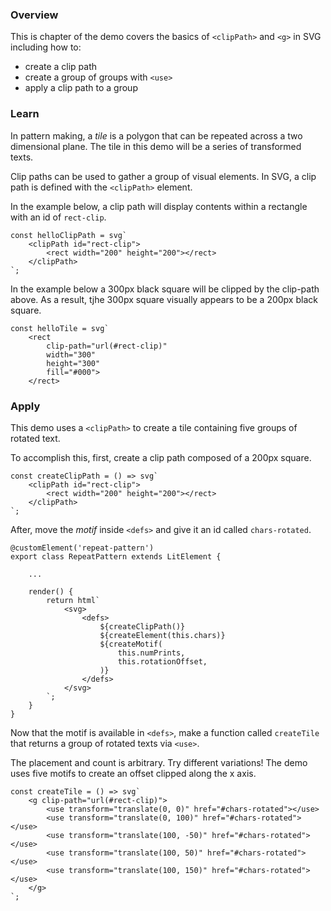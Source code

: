 ### Overview

This is chapter of the demo covers the basics of `<clipPath>` and
`<g>` in SVG including how to:

- create a clip path
- create a group of groups with `<use>`
- apply a clip path to a group

### Learn

In pattern making, a _tile_ is a polygon that can be repeated across
a two dimensional plane. The tile in this demo will be a series of
transformed texts.

Clip paths can be used to gather a group of visual elements. In SVG,
a clip path is defined with the `<clipPath>` element.

In the example below, a clip path will display contents within a 
rectangle with an id of `rect-clip`.

```TS
const helloClipPath = svg`
	<clipPath id="rect-clip">
		<rect width="200" height="200"></rect>
	</clipPath>
`;
```

In the example below a 300px black square will be clipped by the 
clip-path above. As a result, tjhe 300px square visually appears to be
a 200px black square.

```TS
const helloTile = svg`
	<rect
		clip-path="url(#rect-clip)"
		width="300"
		height="300"
		fill="#000">
	</rect>
```

### Apply

This demo uses a `<clipPath>` to create a tile containing five groups
of rotated text.

To accomplish this, first, create a clip path composed of a 200px
square.

```TS
const createClipPath = () => svg`
	<clipPath id="rect-clip">
		<rect width="200" height="200"></rect>
	</clipPath>
`;
```

After, move the _motif_ inside `<defs>` and give it an id called
`chars-rotated`.

```TS
@customElement('repeat-pattern')
export class RepeatPattern extends LitElement {

	...

	render() {
		return html`
			<svg>
				<defs>
					${createClipPath()}
					${createElement(this.chars)}
					${createMotif(
						this.numPrints,
						this.rotationOffset,
					)}
				</defs>
			</svg>
    	`;
	}
}
```

Now that the motif is available in `<defs>`, make a function called
`createTile` that returns a group of rotated texts via `<use>`.

The placement and count is arbitrary. Try different variations! The
demo uses five motifs to create an offset clipped along the x axis.

```TS
const createTile = () => svg`
	<g clip-path="url(#rect-clip)">
		<use transform="translate(0, 0)" href="#chars-rotated"></use>
		<use transform="translate(0, 100)" href="#chars-rotated"></use>
		<use transform="translate(100, -50)" href="#chars-rotated"></use>
		<use transform="translate(100, 50)" href="#chars-rotated"></use>
		<use transform="translate(100, 150)" href="#chars-rotated"></use>
	</g>
`;
```
